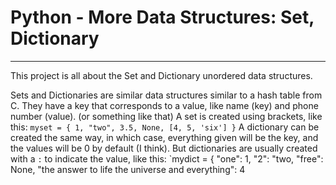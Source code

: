 # Python - More Data Structures: Set, Dictionary

---
This project is all about the Set and Dictionary unordered data structures.

Sets and Dictionaries are similar data structures similar to a hash table from C.
They have a key that corresponds to a value, like name (key) and phone number (value). (or something like that)
A set is created using brackets, like this: `myset = { 1, "two", 3.5, None, [4, 5, 'six'] }`
A dictionary can be created the same way, in which case, everything given will be the key, and the values will be 0 by default (I think).
But dictionaries are usually created with a `:` to indicate the value, like this: `mydict = { "one": 1, "2": "two, "free": None, "the answer to life the universe and everything": 4
